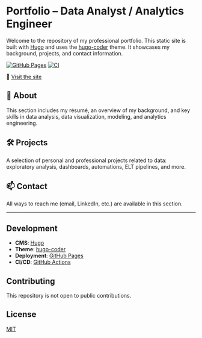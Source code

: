# Portfolio – Data Analyst / Analytics Engineer

Welcome to the repository of my professional portfolio. This static site is built with [Hugo](https://gohugo.io/) and uses the [hugo-coder](https://github.com/luizdepra/hugo-coder) theme. It showcases my background, projects, and contact information.

[![GitHub Pages](https://img.shields.io/github/deployments/vincent-pellerin/vincent-pellerin.github.io/github-pages?label=Deploy&logo=github)](https://vincent-pellerin.github.io)
[![CI](https://github.com/vincent-pellerin/vincent-pellerin.github.io/actions/workflows/hugo.yml/badge.svg)](https://github.com/vincent-pellerin/vincent-pellerin.github.io/actions)

🔗 [Visit the site](https://vincent-pellerin.github.io)

## 🧾 About

This section includes my résumé, an overview of my background, and key skills in data analysis, data visualization, modeling, and analytics engineering.

## 🛠️ Projects

A selection of personal and professional projects related to data: exploratory analysis, dashboards, automations, ELT pipelines, and more.

## 📫 Contact

All ways to reach me (email, LinkedIn, etc.) are available in this section.

---

## Development

- **CMS**: [Hugo](https://gohugo.io/)
- **Theme**: [hugo-coder](https://github.com/luizdepra/hugo-coder)
- **Deployment**: [GitHub Pages](https://pages.github.com/)
- **CI/CD**: [GitHub Actions](https://github.com/features/actions)

## Contributing

This repository is not open to public contributions.

## License

[MIT](LICENSE)
